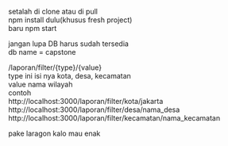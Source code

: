 setalah di clone atau di pull<br>
npm install dulu(khusus fresh project)<br>
baru npm start<br>

jangan lupa DB harus sudah tersedia<br>
db name = capstone<br>

/laporan/filter/{type}/{value}<br>
type ini isi nya kota, desa, kecamatan<br>
value nama wilayah<br>
contoh<br>
http://localhost:3000/laporan/filter/kota/jakarta<br>
http://localhost:3000/laporan/filter/desa/nama_desa<br>
http://localhost:3000/laporan/filter/kecamatan/nama_kecamatan<br>


pake laragon kalo mau enak<br>
